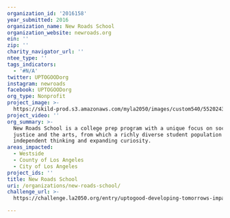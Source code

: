 ```yaml
---
organization_id: '2016158'
year_submitted: 2016
organization_name: New Roads School
organization_website: newroads.org
ein: ''
zip: ''
charity_navigator_url: ''
ntee_type: ''
tags_indicators:
  - '#N/A'
twitter: UPTOGOODorg
instagram: newroads
facebook: UPTOGOODorg
org_type: Nonprofit
project_image: >-
  https://skild-prod.s3.amazonaws.com/myla2050/images/custom540/5520243165741-team91.jpg
project_video: ''
org_summary: >-
  New Roads School is a college prep program with a unique focus on social
  justice and the arts, from which a richly diverse student population develops
  independent thinking and expanding curiosity.
areas_impacted:
  - Westside
  - County of Los Angeles
  - City of Los Angeles
project_ids: ''
title: New Roads School
uri: /organizations/new-roads-school/
challenge_url: >-
  https://challenge.la2050.org/entry/uptogood-developing-tomorrows-impact-storytellers-and-campaigners-for-our-collective-future

---
```

